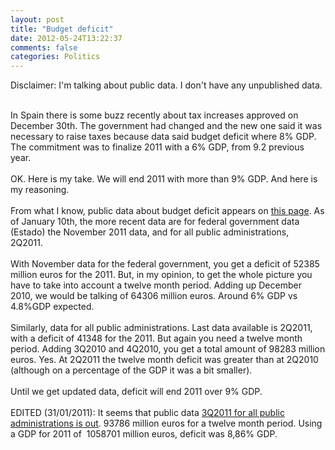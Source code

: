 ```yaml
---
layout: post
title: "Budget deficit"
date: 2012-05-24T13:22:37
comments: false
categories: Politics
---
```


Disclaimer: I'm talking about public data. I don't have any unpublished data.<br /><div><br /></div><div>In Spain there is some buzz recently about tax increases&nbsp;approved&nbsp;on December 30th. The government had changed and the new one said it was necessary to raise taxes because data said budget deficit where 8% GDP. The commitment was to finalize 2011 with a 6% GDP, from 9.2 previous year.&nbsp;</div><div><br /></div><div>OK. Here is my take. We will end 2011 with more than 9% GDP. And here is my reasoning.</div><div><br /></div><div>From what I know, public data about budget deficit appears on <a href="http://www.igae.pap.meh.es/sitios/igae/es-ES/InformesCuentas/Informes/Paginas/publicaciones.aspx">this page</a>. As of January 10th, the more recent data are for federal government data (Estado) the November 2011 data, and for all public administrations, 2Q2011.&nbsp;</div><div><br /></div><div>With November data for the federal government, you get a deficit of 52385 million euros for the 2011. But, in my opinion, to get the whole picture you have to take into account a twelve month period. Adding up December 2010, we would be talking of 64306 million euros. Around 6% GDP vs 4.8%GDP expected.</div><div><br /></div><div>Similarly, data for all public administrations. Last data available is 2Q2011, with a deficit of 41348 for the 2011. But again you need a twelve month period. Adding 3Q2010 and 4Q2010, you get a total&nbsp;amount of 98283 million euros. Yes. At 2Q2011 the twelve month deficit was greater than at 2Q2010 (although&nbsp;on a percentage of the GDP it was a bit smaller).</div><div><br /></div><div>Until we get updated data, deficit will end 2011 over 9% GDP.
<br /><br />
EDITED (31/01/2011): It seems that public data <a href="http://www.igae.pap.meh.es/sitios/igae/es-ES/InformesCuentas/Informes/Documents/Cap-Trim/3T%20AAPP.pdf" target="_blank">3Q2011 for all public administrations is out</a>. 93786 million euros for a twelve month period. Using a GDP for 2011 of&nbsp;&nbsp;1058701 million euros, deficit was 8,86% GDP.</div>
